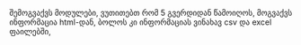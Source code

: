 შემოგვაქვს მოდულები,
ვუთითებთ რომ 5 გვერდიდან წამოიღოს,
მოგვაქვს ინფორმაცია html-დან,
ბოლოს კი ინფორმაციას ვინახავ csv  და excel ფაილებში,
